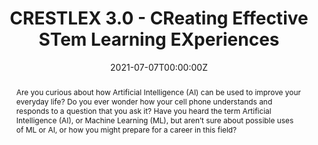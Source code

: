 ---
type: "courses"
title: "CRESTLEX 3.0 - CReating Effective STem Learning EXperiences"
position: "Instructor"
semesters: "Summer 2021"
# Code used for list order
semesterCode: "21.1"
date: "2021-07-07T00:00:00Z"

# Course Overiew Abstract.
abstract: Are you curious about how Artificial Intelligence (AI) can be used to improve your everyday life? Do you ever wonder how your cell phone understands and responds to a question that you ask it? Have you heard the term Artificial Intelligence (AI), or Machine Learning (ML), but aren’t sure about possible uses of ML or AI, or how you might prepare for a career in this field?

abstract2: This first-of-its-kind, 1-week, hands-on/virtual course for high school teachers and students will give you experience in developing a real-world application of ML through hands-on examples of Tiny Machine Learning (TinyML). TinyML is a cutting-edge field that brings the transformative power of machine learning (ML) to small low-power computing devices. This course will expose participants to the applications, algorithms, hardware, and software of TinyML. Participants will learn how to use the Edge Impulse platform to quickly and easily, collect data, train their own machine learning models, and deploy those models on their own mobile phones!

abstract3: This program is a collaboration between Navajo Technical University, Harvard John A. Paulson School of Engineering and Applied Sciences, Google, and Edge Impulse, and ran virtually from June 22 to June 25, 2021.

# Summary. An optional shortened abstract.
summary: CRESTLEX 3.0 is the first-of-its-kind, 4-day, hands-on workshop for high school teachers and students exploring real-world applications of artificial intelligence through hands-on examples of Tiny Machine Learning (TinyML). This program is a collaboration between Navajo Technical University, the Harvard John A. Paulson School of Engineering and Applied Sciences, Google, and Edge Impulse.

# Roles in the course
roles:
- Co-desgined the overall workshop and lead coordination with partner organizations
- Co-designed and gave lectures
- Lead breakout room discussions
- Co-built the website

# Awards
#awards:
#- TBD

tags:
- TinyML
- STEM Education
- Artificial Intelligence

featured: false
outreach: true
projects: [TinyMLedu]

links:
- name: Website
  url: https://tinyml.seas.harvard.edu/CRESTLEX3

# Featured image -- named `featured.jpg/png` in this folder. 
image:
  caption: ''
  focal_point: ''
  preview_only: false

---